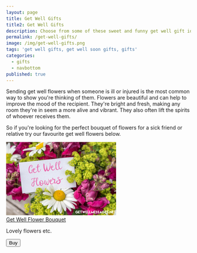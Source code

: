 ```yaml
---
layout: page
title: Get Well Gifts
title2: Get Well Gifts
description: Choose from some of these sweet and funny get well gift ideas to give to an unwell family member or friend
permalink: /get-well-gifts/
image: /img/get-well-gifts.png
tags: 'get well gifts, get well soon gifts, gifts'
categories:
  - gifts
  - navbottom
published: true
---
```


<p>
Sending get well flowers when someone is ill or injured is the most common way to show you're thinking of them. Flowers are beautiful and can help to improve the mood of the recipient. They're bright and fresh, making any room they're in seem a more alive and vibrant. They also often lift the spirits of whoever receives them. 
</p>

<p>
So if you're looking for the perfect bouquet of flowers for a sick friend or relative try our favourite get well flowers below.  
</p>

<div class="product-cta-box">
<img src="/img/get-well-flowers-300x200.png" />
<div class="product-cta-heading">
<a href="https://www.amazon.com"> Get Well Flower Bouquet</a>
</div>
<p>Lovely flowers etc.</p>
<div class="product-cta-button-centre"><a href="'https://www.amazon.com"><button type="button" class="product-cta-button">Buy</button></a>
</div>
</div>
 
 
